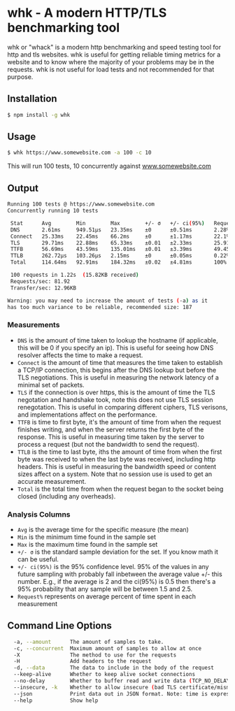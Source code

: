 # whk - A modern HTTP/TLS benchmarking tool

whk or "whack" is a modern http benchmarking and speed testing tool for http and tls websites. whk is useful for getting reliable timing metrics for a website and to know where the majority of your problems may be in the requests. whk is not useful for load tests and not recommended for that purpose.

## Installation

```bash
$ npm install -g whk
```

## Usage

```bash
$ whk https://www.somewebsite.com -a 100 -c 10
```

This will run 100 tests, 10 concurrently against www.somewebsite.com

## Output

```bash                                            
Running 100 tests @ https://www.somewebsite.com
Concurrently running 10 tests

 Stat      Avg        Min        Max        +/- σ   +/- ci(95%)   Request% 
 DNS       2.61ms     949.51μs   23.35ms    ±0      ±0.51ms       2.28%    
 Connect   25.33ms    22.45ms    66.2ms     ±0      ±1.17ms       22.1%    
 TLS       29.71ms    22.88ms    65.33ms    ±0.01   ±2.33ms       25.91%   
 TTFB      56.69ms    43.59ms    135.01ms   ±0.01   ±3.39ms       49.45%   
 TTLB      262.72μs   103.26μs   2.15ms     ±0      ±0.05ms       0.22%    
 Total     114.64ms   92.91ms    184.32ms   ±0.02   ±4.81ms       100%     

 100 requests in 1.22s  (15.82KB received)
 Requests/sec: 81.92
 Transfer/sec: 12.96KB

Warning: you may need to increase the amount of tests (-a) as it
has too much variance to be reliable, recommended size: 187
```

### Measurements
* `DNS` is the amount of time taken to lookup the hostname (if applicable, this will be 0 if you specify an ip).  This is useful for seeing how DNS resolver affects the time to make a request.
* `Connect` is the amount of time that measures the time taken to establish a TCP/IP connection, this begins after the DNS lookup but before the TLS negotiations. This is useful in measuring the network latency of a minimal set of packets. 
* `TLS` if the connection is over https, this is the amount of time the TLS negotation and handshake took, note this does not use TLS session renegotation.  This is useful in comparing different ciphers, TLS verisons, and implementations affect on the performance.
* `TTFB` is time to first byte, it's the amount of time from when the request finishes writing, and when the server returns the first byte of the response.  This is useful in measuring time taken by the server to process a request (but not the bandwidth to send the request). 
* `TTLB` is the time to last byte, iths the amount of time from when the first byte was received to when the last byte was received, including http headers.  This is useful in measuring the bandwidth speed or content sizes affect on a system.  Note that no session use is used to get an accurate measurement.
* `Total` is the total time from when the request began to the socket being closed (including any overheads).

### Analysis Columns

* `Avg` is the average time for the specific measure (the mean)
* `Min` is the minimum time found in the sample set
* `Max` is the maximum time found in the sample set
* `+/- σ` is the standard sample deviation for the set.  If you know math it can be useful.
* `+/- ci(95%)` is the 95% confidence level. 95% of the values in any future sampling with probably fall inbetween the average value +/- this number. E.g., if the average is 2 and the ci(95%) is 0.5 then there's a 95% probability that any sample will be between 1.5 and 2.5.
* `Request%` represents on average percent of time spent in each measurement

## Command Line Options

```bash
  -a, --amount      The amount of samples to take.
  -c, --concurrent  Maximum amount of samples to allow at once
  -X                The method to use for the requests
  -H                Add headers to the request
  -d, --data        The data to include in the body of the request
  --keep-alive      Whether to keep alive socket connections
  --no-delay        Whether to buffer read and write data (TCP_NO_DELAY)
  --insecure, -k    Whether to allow insecure (bad TLS certificate/mismatch hostname) connections.    
  --json            Print data out in JSON format. Note: time is expressed as an array [s, ns] (see process.hrtime)
  --help            Show help
```
